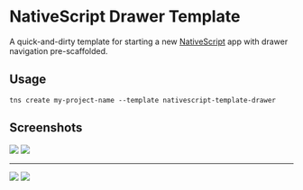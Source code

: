 # NativeScript Drawer Template

A quick-and-dirty template for starting a new [NativeScript](https://www.nativescript.org/) app with drawer navigation pre-scaffolded.

## Usage

`tns create my-project-name --template nativescript-template-drawer`

## Screenshots

![](http://i.imgur.com/i5Qm4Xh.png)
![](http://i.imgur.com/sneoZhC.png)

---

![](http://i.imgur.com/ktJtT0y.png)
![](http://i.imgur.com/6Kha8WY.png)
